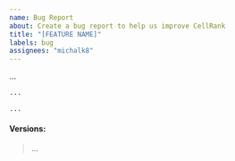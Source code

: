 ```yaml
---
name: Bug Report
about: Create a bug report to help us improve CellRank
title: "[FEATURE NAME]"
labels: bug
assignees: "michalk8"
---
```


<!-- Please give a clear and concise description of the bug: -->
...

<!-- Put a minimal reproducible example in the block below: -->
```python
...
```

<!-- Put your error output in the block below (if applicable, else delete the block): -->
```pytb
...
```

#### Versions:
<!-- Output of cellrank.logging.print_versions() -->
> ...
